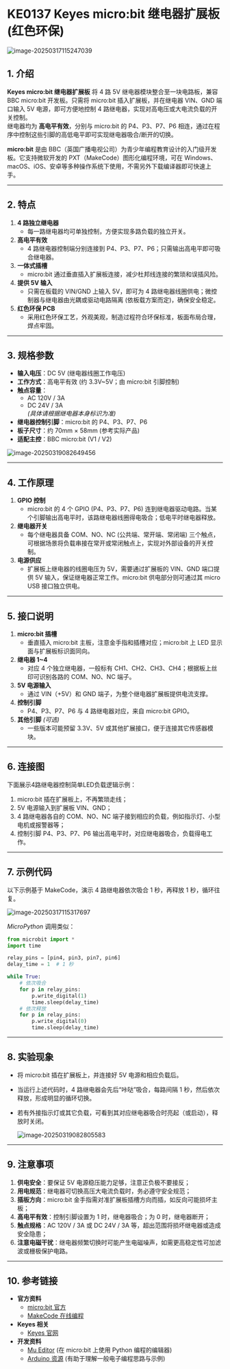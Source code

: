 # KE0137 Keyes micro:bit 继电器扩展板 (红色环保)

![image-20250317115247039](media/image-20250317115247039.png)

## 1. 介绍
**Keyes micro:bit 继电器扩展板** 将 4 路 5V 继电器模块整合至一块电路板，兼容 BBC micro:bit 开发板。只需将 micro:bit 插入扩展板，并在继电器 VIN、GND 端口输入 5V 电源，即可方便地控制 4 路继电器，实现对高电压或大电流负载的开关控制。  
继电器均为 **高电平有效**，分别与 micro:bit 的 P4、P3、P7、P6 相连，通过在程序中控制这些引脚的高低电平即可实现继电器吸合/断开的切换。

**micro:bit** 是由 BBC（英国广播电视公司）为青少年编程教育设计的入门级开发板。它支持微软开发的 PXT（MakeCode）图形化编程环境，可在 Windows、macOS、iOS、安卓等多种操作系统下使用，不需另外下载编译器即可快速上手。

---

## 2. 特点

1. **4 路独立继电器**  
   - 每一路继电器均可单独控制，方便实现多路负载的独立开关。  
2. **高电平有效**  
   - 4 路继电器控制端分别连接到 P4、P3、P7、P6；只需输出高电平即可吸合继电器。  
3. **一体式插槽**  
   - micro:bit 通过垂直插入扩展板连接，减少杜邦线连接的繁琐和误插风险。  
4. **提供 5V 输入**  
   - 只需在板载的 VIN/GND 上输入 5V，即可为 4 路继电器线圈供电；微控制器与继电器由光耦或驱动电路隔离 (依板载方案而定)，确保安全稳定。  
5. **红色环保 PCB**  
   - 采用红色环保工艺，外观美观，制造过程符合环保标准，板面布局合理，焊点牢固。

---

## 3. 规格参数
- **输入电压**：DC 5V (继电器线圈工作电压)  
- **工作方式**：高电平有效 (约 3.3V~5V；由 micro:bit 引脚控制)  
- **触点容量**：  
  - AC 120V / 3A  
  - DC 24V / 3A  
  *(具体请根据继电器本身标识为准)*  
- **继电器控制引脚**：micro:bit 的 P4、P3、P7、P6  
- **板子尺寸**：约 70mm × 58mm (参考实际产品)  
- **适配主控**：BBC micro:bit (V1 / V2)

![image-20250319082649456](media/image-20250319082649456.png)

---

## 4. 工作原理
1. **GPIO 控制**  
   - micro:bit 的 4 个 GPIO (P4、P3、P7、P6) 连到继电器驱动电路。当某个引脚输出高电平时，该路继电器线圈得电吸合；低电平时继电器释放。  
2. **继电器开关**  
   - 每个继电器具备 COM、NO、NC (公共端、常开端、常闭端) 三个触点，可根据场景将负载串接在常开或常闭触点上，实现对外部设备的开关控制。  
3. **电源供应**  
   - 扩展板上继电器的线圈电压为 5V，需要通过扩展板的 VIN、GND 端口提供 5V 输入，保证继电器正常工作。micro:bit 供电部分则可通过其 micro USB 接口独立供电。

---

## 5. 接口说明
1. **micro:bit 插槽**  
   - 垂直插入 micro:bit 主板，注意金手指和插槽对应；micro:bit 上 LED 显示面与扩展板标识面同向。  
2. **继电器 1~4**  
   - 对应 4 个独立继电器，一般标有 CH1、CH2、CH3、CH4；根据板上丝印可识别各路的 COM、NO、NC 端子。  
3. **5V 电源输入**  
   - 通过 VIN（+5V）和 GND 端子，为整个继电器扩展板提供电流支撑。  
4. **控制引脚**  
   - P4、P3、P7、P6 与 4 路继电器对应，来自 micro:bit GPIO。  
5. **其他引脚** *(可选)*  
   - 一些版本可能预留 3.3V、5V 或其他扩展接口，便于连接其它传感器模块。

---

## 6. 连接图
下面展示4路继电器控制简单LED负载逻辑示例：

1. micro:bit 插在扩展板上，不再繁琐走线；  
2. 5V 电源输入到扩展板 VIN、GND；  
3. 4 路继电器各自的 COM、NO、NC 端子接到相应的负载，例如指示灯、小型电机或报警器等；  
4. 控制引脚 P4、P3、P7、P6 输出高电平时，对应继电器吸合，负载得电工作。

---

## 7. 示例代码
以下示例基于 MakeCode，演示 4 路继电器依次吸合 1 秒，再释放 1 秒，循环往复。

![image-20250317115317697](media/image-20250317115317697.png)

*MicroPython* 调用类似：
```python
from microbit import *
import time

relay_pins = [pin4, pin3, pin7, pin6]
delay_time = 1  # 1 秒

while True:
    # 依次吸合
    for p in relay_pins:
        p.write_digital(1)
        time.sleep(delay_time)
    # 依次释放
    for p in relay_pins:
        p.write_digital(0)
        time.sleep(delay_time)
```

---

## 8. 实验现象
- 将 micro:bit 插在扩展板上，并连接好 5V 电源和相应负载后。  

- 当运行上述代码时，4 路继电器会先后“咔哒”吸合，每路间隔 1 秒，然后依次释放，形成明显的循环切换。  

- 若有外接指示灯或其它负载，可看到其对应继电器吸合时亮起（或启动），释放时关闭。

	![image-20250319082805583](media/image-20250319082805583.png)

---

## 9. 注意事项
1. **供电安全**：要保证 5V 电源稳压能力足够，注意正负极不要接反；  
2. **用电规范**：继电器可切换高压大电流负载时，务必遵守安全规范；  
3. **插板方向**：micro:bit 金手指需对准扩展板插槽方向而插，如反向可能损坏主板；  
4. **高电平有效**：控制引脚设置为 1 时，继电器吸合；为 0 时，继电器断开；  
5. **触点规格**：AC 120V / 3A 或 DC 24V / 3A 等，超出范围将损坏继电器或造成安全隐患；  
6. **注意电磁干扰**：继电器频繁切换时可能产生电磁噪声，如需更高稳定性可加滤波或栅极保护电路。

---

## 10. 参考链接
- **官方资料**  
  - [micro:bit 官方](https://microbit.org/)  
  - [MakeCode 在线编程](https://makecode.microbit.org/)  
- **Keyes 相关**  
  - [Keyes 官网](http://www.keyes-robot.com)  
- **开发资料**  
  - [Mu Editor](https://codewith.mu/) (在 micro:bit 上使用 Python 编程的编辑器)  
  - [Arduino 资源](https://www.arduino.cc/) (有助于理解一般电子编程思路与示例)
